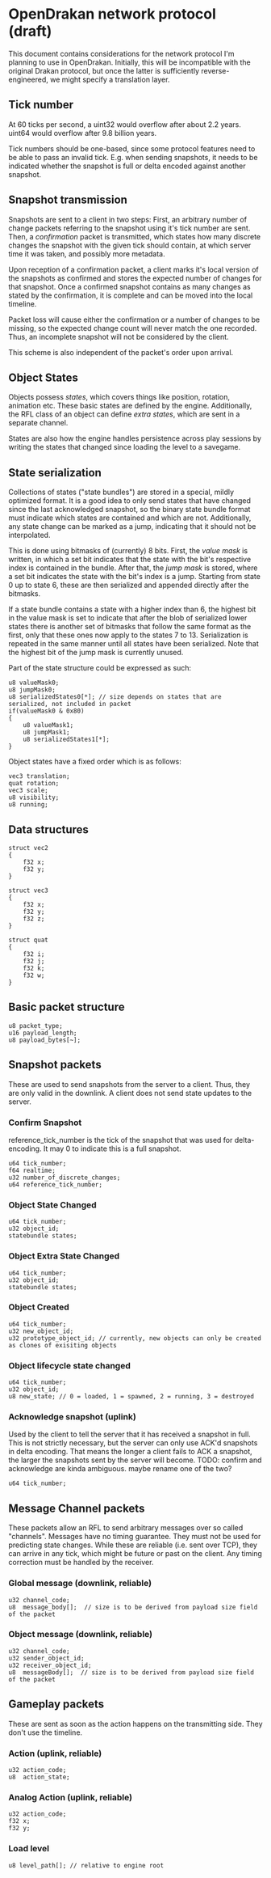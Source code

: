 
OpenDrakan network protocol (draft)
===================================

This document contains considerations for the network protocol I'm planning to
use in OpenDrakan. Initially, this will be incompatible with the original Drakan
protocol, but once the latter is sufficiently reverse-engineered, we might
specify a translation layer.

Tick number
-----------
At 60 ticks per second, a uint32 would overflow after about 2.2 years. uint64
would overflow after 9.8 billion years.

Tick numbers should be one-based, since some protocol features need to be able
to pass an invalid tick. E.g. when sending snapshots, it needs to be indicated
whether the snapshot is full or delta encoded against another snapshot.

Snapshot transmission
---------------------
Snapshots are sent to a client in two steps: First, an arbitrary number of
change packets referring to the snapshot using it's tick number are sent. Then,
a *confirmation* packet is transmitted, which states how many discrete changes
the snapshot with the given tick should contain, at which server time it was
taken, and possibly more metadata.

Upon reception of a confirmation packet, a client marks it's local version of
the snapshots as confirmed and stores the expected number of changes for that
snapshot. Once a confirmed snapshot contains as many changes as stated by the
confirmation, it is complete and can be moved into the local timeline.

Packet loss will cause either the confirmation or a number of changes to be
missing, so the expected change count will never match the one recorded. Thus,
an incomplete snapshot will not be considered by the client.

This scheme is also independent of the packet's order upon arrival.

Object States
-------------
Objects possess *states*, which covers things like position, rotation, animation
etc. These basic states are defined by the engine. Additionally, the RFL class
of an object can define *extra states*, which are sent in a separate channel.

States are also how the engine handles persistence across play sessions by
writing the states that changed since loading the level to a savegame.

State serialization
-------------------
Collections of states ("state bundles") are stored in a special, mildly
optimized format. It is a good idea to only send states that have changed since
the last acknowledged snapshot, so the binary state bundle format must indicate
which states are contained and which are not. Additionally, any state change can
be marked as a jump, indicating that it should not be interpolated.

This is done using bitmasks of (currently) 8 bits. First, the *value mask* is
written, in which a set bit indicates that the state with the bit's respective
index is contained in the bundle. After that, the *jump mask* is stored, where a
set bit indicates the state with the bit's index is a jump. Starting from state
0 up to state 6, these are then serialized and appended directly after the
bitmasks.

If a state bundle contains a state with a higher index than 6, the highest bit
in the value mask is set to indicate that after the blob of serialized lower
states there is another set of bitmasks that follow the same format as the
first, only that these ones now apply to the states 7 to 13. Serialization is
repeated in the same manner until all states have been serialized. Note that the
highest bit of the jump mask is currently unused.

Part of the state structure could be expressed as such:
```
u8 valueMask0;
u8 jumpMask0;
u8 serializedStates0[*]; // size depends on states that are serialized, not included in packet
if(valueMask0 & 0x80)
{
    u8 valueMask1;
    u8 jumpMask1;
    u8 serializedStates1[*];
}
```

Object states have a fixed order which is as follows:
```
vec3 translation;
quat rotation;
vec3 scale;
u8 visibility;
u8 running;
```

Data structures
---------------
```
struct vec2
{
    f32 x;
    f32 y;
}

struct vec3
{
    f32 x;
    f32 y;
    f32 z;
}

struct quat
{
    f32 i;
    f32 j;
    f32 k;
    f32 w;
}
```

Basic packet structure
----------------------
```
u8 packet_type;
u16 payload_length;
u8 payload_bytes[~];
```

Snapshot packets
----------------
These are used to send snapshots from the server to a client. Thus, they are
only valid in the downlink. A client does not send state updates to the server.

### Confirm Snapshot
reference_tick_number is the tick of the snapshot that was used for delta-
encoding. It may 0 to indicate this is a full snapshot.
```
u64 tick_number;
f64 realtime;
u32 number_of_discrete_changes;
u64 reference_tick_number;
```

### Object State Changed
```
u64 tick_number;
u32 object_id;
statebundle states;
```

### Object Extra State Changed
```
u64 tick_number;
u32 object_id;
statebundle states;
```

### Object Created
```
u64 tick_number;
u32 new_object_id;
u32 prototype_object_id; // currently, new objects can only be created as clones of exisiting objects
```

### Object lifecycle state changed
```
u64 tick_number;
u32 object_id;
u8 new_state; // 0 = loaded, 1 = spawned, 2 = running, 3 = destroyed
```

### Acknowledge snapshot (uplink)
Used by the client to tell the server that it has received a snapshot in full.
This is not strictly necessary, but the server can only use ACK'd snapshots in
delta encoding. That means the longer a client fails to ACK a snapshot, the
larger the snapshots sent by the server will become.
TODO: confirm and acknowledge are kinda ambiguous. maybe rename one of the two?
```
u64 tick_number;
```

Message Channel packets
-----------------------
These packets allow an RFL to send arbitrary messages over so called "channels".
Messages have no timing guarantee. They must not be used for predicting
state changes. While these are reliable (i.e. sent over TCP), they can arrive
in any tick, which might be future or past on the client. Any timing correction
must be handled by the receiver.

### Global message (downlink, reliable)
```
u32 channel_code;
u8  message_body[];  // size is to be derived from payload size field of the packet
```

### Object message (downlink, reliable)
```
u32 channel_code;
u32 sender_object_id;
u32 receiver_object_id;
u8  messageBody[];  // size is to be derived from payload size field of the packet
```

Gameplay packets
----------------
These are sent as soon as the action happens on the transmitting side. They
don't use the timeline.

### Action (uplink, reliable)
```
u32 action_code;
u8  action_state;
```

### Analog Action (uplink, reliable)
```
u32 action_code;
f32 x;
f32 y;
```

### Load level
```
u8 level_path[]; // relative to engine root
```
